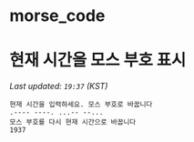 # morse_code
# 현재 시간을 모스 부호 표시
<!-- MORSE_TIME_START -->
_Last updated: `19:37` (KST)_

```
현재 시간을 입력하세요. 모스 부호로 바꿉니다
.---- ----. ...-- --...
모스 부호를 다시 현재 시간으로 바꿉니다
1937
```
<!-- MORSE_TIME_END -->
